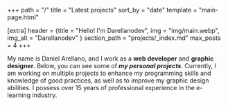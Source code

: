 +++
path = "/"
title = "Latest projects"
sort_by = "date"
template = "main-page.html"

[extra]
header = {title = "Hello! I'm Darellanodev", img = "img/main.webp", img_alt = "Darellanodev" }
section_path = "projects/_index.md"
max_posts = 4
+++

My name is Daniel Arellano, and I work as a **web developer** and **graphic designer**. Below, you can see some of **_my personal projects_**. Currently, I am working on multiple projects to enhance my programming skills and knowledge of good practices, as well as to improve my graphic design abilities. I possess over 15 years of professional experience in the e-learning industry.
